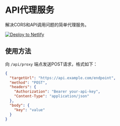 # API代理服务

解决CORS和API调用问题的简单代理服务。

[![Deploy to Netlify](https://www.netlify.com/img/deploy/button.svg)](https://app.netlify.com/start/deploy?repository=https://github.com/yannyn3/api-proxy-service)

## 使用方法

向 `/api/proxy` 端点发送POST请求，格式如下：

```json
{
  "targetUrl": "https://api.example.com/endpoint",
  "method": "POST",
  "headers": {
    "Authorization": "Bearer your-api-key",
    "Content-Type": "application/json"
  },
  "body": {
    "key": "value"
  }
}

